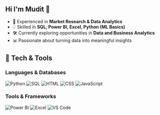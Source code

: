 ## Hi I'm Mudit 👋

- 🎯 Experienced in **Market Research & Data Analytics**
- 💡 Skilled in **SQL, Power BI, Excel, Python (ML Basics)**
- 🛠️ Currently exploring opportunities in **Data and Business Analytics** 
- 📊 Passionate about turning data into meaningful insights 
  
## 🔧 Tech & Tools  
### **Languages & Databases**
![Python](https://img.shields.io/badge/-Python-3776AB?style=flat&logo=python&logoColor=white)
![SQL](https://img.shields.io/badge/-SQL-4479A1?style=flat&logo=MySQL&logoColor=white)
![HTML](https://img.shields.io/badge/-HTML5-E34F26?style=flat&logo=html5&logoColor=white)
![CSS](https://img.shields.io/badge/-CSS3-1572B6?style=flat&logo=css3&logoColor=white)
![JavaScript](https://img.shields.io/badge/-JavaScript-F7DF1E?style=flat&logo=javascript&logoColor=black)

### **Tools & Frameworks**
![Power BI](https://img.shields.io/badge/-Power%20BI-F2C811?style=flat&logo=power-bi&logoColor=black)
![Excel](https://img.shields.io/badge/-Excel-217346?style=flat&logo=microsoft-excel&logoColor=white)
![VS Code](https://img.shields.io/badge/-VS%20Code-007ACC?style=flat&logo=visual-studio-code&logoColor=white)
